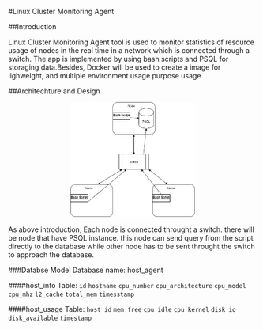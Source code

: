 #Linux Cluster Monitoring Agent

##Introduction

Linux Cluster Monitoring Agent tool is used to monitor statistics of resource usage of nodes in the real time in a network which is connected through a switch. The app is implemented by using bash scripts and PSQL for storaging data.Besides, Docker will be used to create a image for lighweight, and multiple environment usage purpose usage

##Architechture and Design

<p align="center" >
    <img src="./assets/arch.jpg" height="1%" width="50%"/>
</p>

As above introduction, Each node is connected throught a switch. there will be node that have PSQL instance. this node can send query from the script directly to the database while other node has to be sent throught the switch to approach the database.

###Databse Model
Database name: host_agent

####host_info Table:
`id`
`hostname`
`cpu_number`
`cpu_architecture`
`cpu_model`
`cpu_mhz`
`l2_cache`
`total_mem`
`timesstamp`

####host_usage Table:
`host_id`
`mem_free`
`cpu_idle`
`cpu_kernel`
`disk_io`
`disk_available`
`timestamp`



